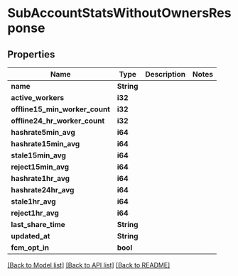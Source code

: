 # SubAccountStatsWithoutOwnersResponse

## Properties

Name | Type | Description | Notes
------------ | ------------- | ------------- | -------------
**name** | **String** |  | 
**active_workers** | **i32** |  | 
**offline15_min_worker_count** | **i32** |  | 
**offline24_hr_worker_count** | **i32** |  | 
**hashrate5min_avg** | **i64** |  | 
**hashrate15min_avg** | **i64** |  | 
**stale15min_avg** | **i64** |  | 
**reject15min_avg** | **i64** |  | 
**hashrate1hr_avg** | **i64** |  | 
**hashrate24hr_avg** | **i64** |  | 
**stale1hr_avg** | **i64** |  | 
**reject1hr_avg** | **i64** |  | 
**last_share_time** | **String** |  | 
**updated_at** | **String** |  | 
**fcm_opt_in** | **bool** |  | 

[[Back to Model list]](../README.md#documentation-for-models) [[Back to API list]](../README.md#documentation-for-api-endpoints) [[Back to README]](../README.md)


